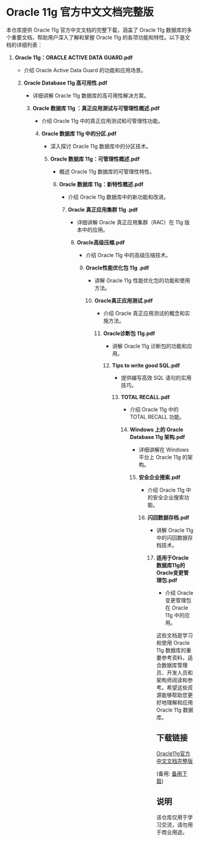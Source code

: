 # Oracle 11g 官方中文文档完整版

本仓库提供 Oracle 11g 官方中文文档的完整下载，涵盖了 Oracle 11g 数据库的多个重要文档，帮助用户深入了解和掌握 Oracle 11g 的各项功能和特性。以下是文档的详细列表：

1. **Oracle 11g：ORACLE ACTIVE DATA GUARD.pdf**
   - 介绍 Oracle Active Data Guard 的功能和应用场景。

   2. **Oracle Database 11g 高可用性.pdf**
      - 详细讲解 Oracle 11g 数据库的高可用性解决方案。

      3. **Oracle 数据库 11g ：真正应用测试与可管理性概述.pdf**
         - 介绍 Oracle 11g 中的真正应用测试和可管理性功能。

         4. **Oracle 数据库 11g 中的分区.pdf**
            - 深入探讨 Oracle 11g 数据库中的分区技术。

            5. **Oracle 数据库 11g：可管理性概述.pdf**
               - 概述 Oracle 11g 数据库的可管理性特性。

               6. **Oracle 数据库 11g：新特性概述.pdf**
                  - 介绍 Oracle 11g 数据库中的新功能和改进。

                  7. **Oracle 真正应用集群 11g .pdf**
                     - 详细讲解 Oracle 真正应用集群（RAC）在 11g 版本中的应用。

                     8. **Oracle高级压缩.pdf**
                        - 介绍 Oracle 11g 中的高级压缩技术。

                        9. **Oracle性能优化包 11g .pdf**
                           - 讲解 Oracle 11g 性能优化包的功能和使用方法。

                           10. **Oracle真正应用测试.pdf**
                               - 介绍 Oracle 真正应用测试的概念和实施方法。

                               11. **Oracle诊断包 11g.pdf**
                                   - 讲解 Oracle 11g 诊断包的功能和应用。

                                   12. **Tips to write good SQL.pdf**
                                       - 提供编写高效 SQL 语句的实用技巧。

                                       13. **TOTAL RECALL.pdf**
                                           - 介绍 Oracle 11g 中的 TOTAL RECALL 功能。

                                           14. **Windows 上的 Oracle Database 11g 架构.pdf**
                                               - 详细讲解在 Windows 平台上 Oracle 11g 的架构。

                                               15. **安全企业搜索.pdf**
                                                   - 介绍 Oracle 11g 中的安全企业搜索功能。

                                                   16. **闪回数据存档.pdf**
                                                       - 讲解 Oracle 11g 中的闪回数据存档技术。

                                                       17. **适用于Oracle数据库11g的Oracle变更管理包.pdf**
                                                           - 介绍 Oracle 变更管理包在 Oracle 11g 中的应用。

                                                           这些文档是学习和使用 Oracle 11g 数据库的重要参考资料，适合数据库管理员、开发人员和架构师阅读和参考。希望这些资源能够帮助您更好地理解和应用 Oracle 11g 数据库。

                                                           ## 下载链接
                                                           [Oracle11g官方中文文档完整版](https://pan.quark.cn/s/91bc3dd0f608) 

                                                           (备用: [备用下载](https://pan.baidu.com/s/1Atc7G02Q10QJpq48qs2jzQ?pwd=1234))

                                                           ## 说明

                                                           该仓库仅用于学习交流，请勿用于商业用途。
